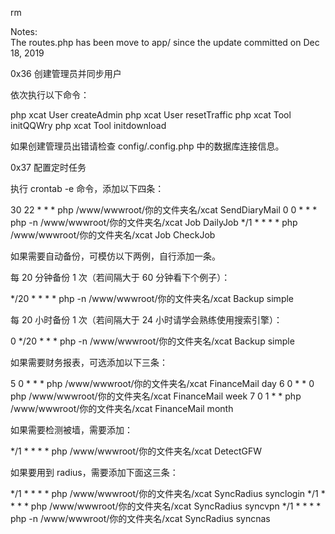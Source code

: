 rm

Notes:  
The routes.php has been move to app/ since the update committed on Dec 18, 2019 


0x36 创建管理员并同步用户

依次执行以下命令：

php xcat User createAdmin
php xcat User resetTraffic
php xcat Tool initQQWry
php xcat Tool initdownload

如果创建管理员出错请检查 config/.config.php 中的数据库连接信息。

0x37 配置定时任务

执行 crontab -e 命令，添加以下四条：

30 22 * * * php /www/wwwroot/你的文件夹名/xcat SendDiaryMail
0 0 * * * php -n /www/wwwroot/你的文件夹名/xcat Job DailyJob
*/1 * * * * php /www/wwwroot/你的文件夹名/xcat Job CheckJob

如果需要自动备份，可模仿以下两例，自行添加一条。

每 20 分钟备份 1 次（若间隔大于 60 分钟看下个例子）：

*/20 * * * * php -n /www/wwwroot/你的文件夹名/xcat Backup simple

每 20 小时备份 1 次（若间隔大于 24 小时请学会熟练使用搜索引擎）：

0 */20 * * * php -n /www/wwwroot/你的文件夹名/xcat Backup simple

如果需要财务报表，可选添加以下三条：

5 0 * * * php /www/wwwroot/你的文件夹名/xcat FinanceMail day
6 0 * * 0 php /www/wwwroot/你的文件夹名/xcat FinanceMail week
7 0 1 * * php /www/wwwroot/你的文件夹名/xcat FinanceMail month

如果需要检测被墙，需要添加：

*/1 * * * * php /www/wwwroot/你的文件夹名/xcat DetectGFW

如果要用到 radius，需要添加下面这三条：

*/1 * * * * php /www/wwwroot/你的文件夹名/xcat SyncRadius synclogin
*/1 * * * * php /www/wwwroot/你的文件夹名/xcat SyncRadius syncvpn
*/1 * * * * php -n /www/wwwroot/你的文件夹名/xcat SyncRadius syncnas
